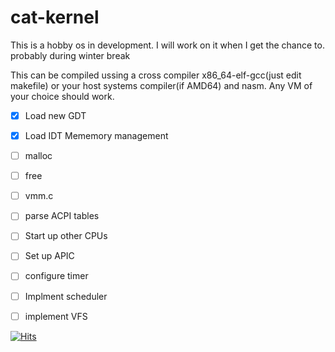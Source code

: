 # **cat-kernel**
This is a hobby os in development. I will work on it when I get the chance to.  probably during winter break

This can be compiled ussing a cross compiler x86_64-elf-gcc(just edit makefile) or your host systems compiler(if AMD64) and nasm. Any VM of your choice should work. 

- [x] Load new GDT
- [x] Load IDT 
Mememory management
 -[ ] malloc 
 -[ ] free
- [ ] vmm.c

- [ ] parse ACPI tables 
- [ ] Start up other CPUs
- [ ] Set up APIC
- [ ] configure timer
- [ ] Implment scheduler 
- [ ] implement VFS

[![Hits](https://hits.seeyoufarm.com/api/count/incr/badge.svg?url=https%3A%2F%2Fgithub.com%2FNic49e%2F64bit-kernel&count_bg=%2379C83D&title_bg=%23555555&icon=&icon_color=%23E7E7E7&title=hits&edge_flat=false)](https://hits.seeyoufarm.com)
